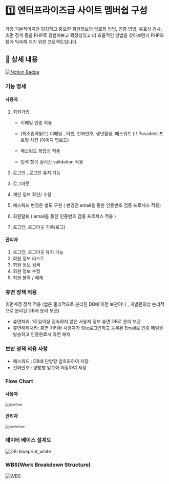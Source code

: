 # 1️⃣ 엔터프라이즈급 사이트 멤버쉽 구성

가장 기본적이지만 민감하고 중요한 회원정보의 암호화 방법, 인증 방법, 유효성 검사, 휴면 정책 등을 PHP로 경험해보고 확장성있고 더 효율적인 방법을 찾아보면서 PHP와 웹에 익숙해 지기 위한 프로젝트입니다.



## 📜 상세 내용

[![Notion Badge](http://img.shields.io/badge/-상세내용(노션링크)-orange?style=flat&logo=Notion&link=https://www.notion.so/IT-OJT-1-5cc78eb055e949c3abfac12efb125313#fe50e20073884de791d792eca02cfefb)](https://www.notion.so/IT-OJT-1-5cc78eb055e949c3abfac12efb125313#fe50e20073884de791d792eca02cfefb)

### 기능 명세

#### 사용자

1. 회원가입

   - 이메일 인증 적용

   - (최소입력필드) 이메일 , 이름, 전화번호, 생년월일, 패스워드
      (If Possible) 프로필 사진 (이미지 업로드)
   - 패스워드 복잡성 적용
   - 입력 항목 실시간 validation 적용

2. 로그인  , 로그인 유지 기능
3. 로그아웃
4. 개인 정보 확인/ 수정
5. 패스워드 변경은 별도 구현 ( 변경전 email을 통한 인증번호  검증 프로세스 적용)
6. 회원탈퇴 ( email을 통한 인증번호  검증 프로세스 적용 )
7. 로그인, 로그아웃 기록(로그)



#### 관리자

1. 로그인, 로그아웃 유지 기능
2. 회원 정보 리스트
3. 회원 정보 검색
4. 회원 정보 수정
5. 회원 블락 / 해제



### 휴면 정책 적용

휴면계정 정책 적용  (법은 물리적으로 분리된 DB에  이전 보관이나 , 개발편의상 논리적으로 분리된 DB에 분리 보관)

- 휴면처리: 1주일이상 접속하지 않은 사용자 정보 휴면 DB로 분리 보관
- 휴면해제처리: 휴면 처리된 사용자가 Site로그인하고 등록된 Email로 인증 메일을 발송하고 인증완료시 휴면 해제



### 보안 정책 적용 사항

- 패스워드 : DB에 단방향 암호화하여 저장
- 전화번호 : 양방향 암호화 저장하여 저장



### Flow Chart

#### 사용자

<img src="https://user-images.githubusercontent.com/79291114/126042373-4ee38f61-982a-463e-abfe-e6d24a1d6ab0.png" alt="UserFlow" style="zoom: 67%;" />



#### 관리자

<img src="https://user-images.githubusercontent.com/79291114/126042369-8e687a45-ad0c-416c-84d8-7d4881849e82.png" alt="AdminFlow" style="zoom:67%;" />



### 데이터 베이스 설계도

![DB-blueprint_white](https://user-images.githubusercontent.com/79291114/126042368-54011367-4ae2-4930-bac7-13698757bbec.png)



### WBS(Work Breakdown Structure)

![WBS](https://user-images.githubusercontent.com/79291114/126042378-bd1292af-a45f-4acc-9b55-9d875e03f733.PNG)

